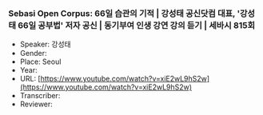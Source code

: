 ### Sebasi Open Corpus: 66일 습관의 기적 | 강성태 공신닷컴 대표, '강성태 66일 공부법' 저자 공신 | 동기부여 인생 강연 강의 듣기 | 세바시 815회

- Speaker: 강성태
- Gender: 
- Place: Seoul
- Year: 
- URL: [https://www.youtube.com/watch?v=xiE2wL9hS2w](https://www.youtube.com/watch?v=xiE2wL9hS2w)
- Transcriber: 
- Reviewer: 


